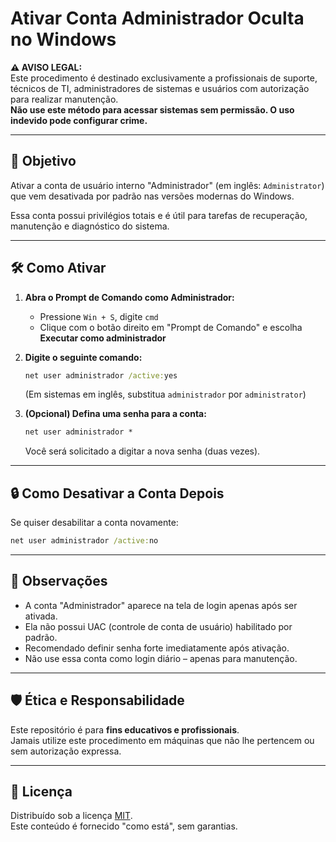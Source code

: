 
# Ativar Conta Administrador Oculta no Windows

**⚠️ AVISO LEGAL:**  
Este procedimento é destinado exclusivamente a profissionais de suporte, técnicos de TI, administradores de sistemas e usuários com autorização para realizar manutenção.  
**Não use este método para acessar sistemas sem permissão. O uso indevido pode configurar crime.**

---

## 🎯 Objetivo

Ativar a conta de usuário interno "Administrador" (em inglês: `Administrator`) que vem desativada por padrão nas versões modernas do Windows.

Essa conta possui privilégios totais e é útil para tarefas de recuperação, manutenção e diagnóstico do sistema.

---

## 🛠️ Como Ativar

1. **Abra o Prompt de Comando como Administrador:**
   - Pressione `Win + S`, digite `cmd`
   - Clique com o botão direito em "Prompt de Comando" e escolha **Executar como administrador**

2. **Digite o seguinte comando:**

   ```cmd
   net user administrador /active:yes
   ```

   (Em sistemas em inglês, substitua `administrador` por `administrator`)

3. **(Opcional) Defina uma senha para a conta:**

   ```cmd
   net user administrador *
   ```

   Você será solicitado a digitar a nova senha (duas vezes).

---

## 🔒 Como Desativar a Conta Depois

Se quiser desabilitar a conta novamente:

```cmd
net user administrador /active:no
```

---

## 🧠 Observações

- A conta "Administrador" aparece na tela de login apenas após ser ativada.
- Ela não possui UAC (controle de conta de usuário) habilitado por padrão.
- Recomendado definir senha forte imediatamente após ativação.
- Não use essa conta como login diário – apenas para manutenção.

---

## 🛡️ Ética e Responsabilidade

Este repositório é para **fins educativos e profissionais**.  
Jamais utilize este procedimento em máquinas que não lhe pertencem ou sem autorização expressa.

---

## 📄 Licença

Distribuído sob a licença [MIT](LICENSE).  
Este conteúdo é fornecido "como está", sem garantias.
```
